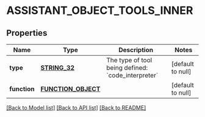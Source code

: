 # ASSISTANT_OBJECT_TOOLS_INNER

## Properties
Name | Type | Description | Notes
------------ | ------------- | ------------- | -------------
**type** | [**STRING_32**](STRING_32.md) | The type of tool being defined: &#x60;code_interpreter&#x60; | [default to null]
**function** | [**FUNCTION_OBJECT**](FunctionObject.md) |  | [default to null]

[[Back to Model list]](../README.md#documentation-for-models) [[Back to API list]](../README.md#documentation-for-api-endpoints) [[Back to README]](../README.md)


